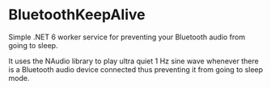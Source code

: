 # BluetoothKeepAlive
Simple .NET 6 worker service for preventing your Bluetooth audio from going to sleep.

It uses the NAudio library to play ultra quiet 1 Hz sine wave whenever there is a Bluetooth audio device connected thus preventing it from going to sleep mode.
